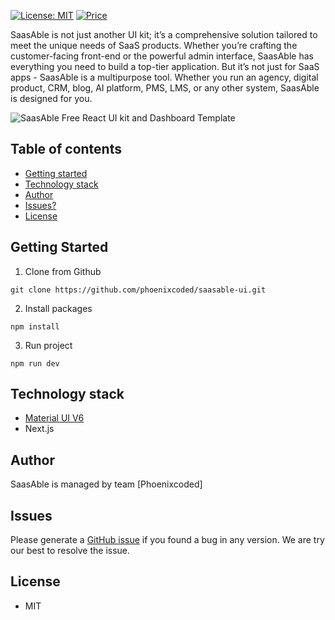 [![License: MIT](https://img.shields.io/badge/License-MIT-yellow.svg)](https://opensource.org/licenses/MIT)
[![Price](https://img.shields.io/badge/price-FREE-0098f7.svg)](https://github.com/phoenixcoded/saasable-ui/blob/main/LICENSE)

SaasAble is not just another UI kit; it’s a comprehensive solution tailored to meet the unique needs of SaaS products. Whether you’re crafting the customer-facing front-end or the powerful admin interface, SaasAble has everything you need to build a top-tier application. But it’s not just for SaaS apps - SaasAble is a multipurpose tool. Whether you run an agency, digital product, CRM, blog, AI platform, PMS, LMS, or any other system, SaasAble is designed for you.

![SaasAble Free React UI kit and Dashboard Template](https://ableproadmin.com/adv-banner-saasable/adv-github.png)

## Table of contents

- [Getting started](#getting-started)
- [Technology stack](#technology-stack)
- [Author](#author)
- [Issues?](#issues)
- [License](#license)

## Getting Started

1. Clone from Github

```
git clone https://github.com/phoenixcoded/saasable-ui.git
```

2. Install packages

```
npm install
```

3. Run project

```
npm run dev
```


## Technology stack

- [Material UI V6](https://mui.com/core/)
- Next.js

## Author

SaasAble is managed by team [Phoenixcoded]

## Issues

Please generate a [GitHub issue](https://github.com/phoenixcoded/saasable-ui/issues) if you found a bug in any version. We are try our best to resolve the issue.

## License

- MIT
